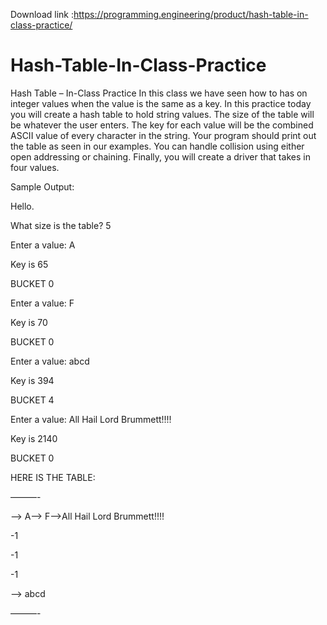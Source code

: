 Download link :https://programming.engineering/product/hash-table-in-class-practice/

# Hash-Table-In-Class-Practice
Hash Table – In-Class Practice
In this class we have seen how to has on integer values when the value is the same as a key. In this practice today you will create a hash table to hold string values. The size of the table will be whatever the user enters. The key for each value will be the combined ASCII value of every character in the string. Your program should print out the table as seen in our examples. You can handle collision using either open addressing or chaining. Finally, you will create a driver that takes in four values.


Sample Output:


Hello.


What size is the table? 5


Enter a value: A

Key is 65

BUCKET 0


Enter a value: F

Key is 70

BUCKET 0


Enter a value: abcd

Key is 394

BUCKET 4


Enter a value: All Hail Lord Brummett!!!!

Key is 2140

BUCKET 0



HERE IS THE TABLE:


———-

—-> A—-> F—->All Hail Lord Brummett!!!!

-1

-1

-1

—-> abcd

———-
